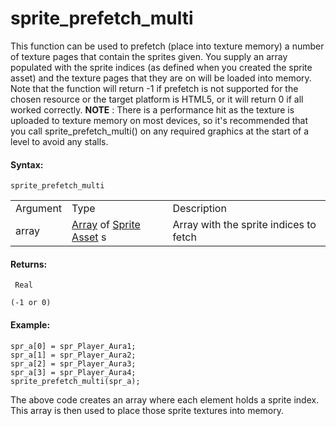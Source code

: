 # sprite_prefetch_multi

This function can be used to prefetch (place into texture memory) a
number of texture pages that contain the sprites given. You supply an
array populated with the sprite indices (as defined when you created the
sprite asset) and the texture pages that they are on will be loaded into
memory. Note that the function will return -1 if prefetch is not
supported for the chosen resource or the target platform is HTML5, or it
will return 0 if all worked correctly. **NOTE** : There is a performance
hit as the texture is uploaded to texture memory on most devices, so
it's recommended that you call sprite_prefetch_multi() on any required
graphics at the start of a level to avoid any stalls.

#### Syntax:

``` gml
sprite_prefetch_multi
```

|          |                                                                                                                                                |                                        |
|----------|------------------------------------------------------------------------------------------------------------------------------------------------|----------------------------------------|
| Argument | Type                                                                                                                                           | Description                            |
| array    |  [Array](../../../../../../GameMaker_Language/GML_Overview/Arrays) of [Sprite Asset](../../../../../../The_Asset_Editors/Sprites) s    | Array with the sprite indices to fetch |

#### Returns:

``` gml
 Real

(-1 or 0)
```

#### Example:

``` gml
spr_a[0] = spr_Player_Aura1;
spr_a[1] = spr_Player_Aura2;
spr_a[2] = spr_Player_Aura3;
spr_a[3] = spr_Player_Aura4;
sprite_prefetch_multi(spr_a);
```

The above code creates an array where each element holds a sprite index.
This array is then used to place those sprite textures into memory.
